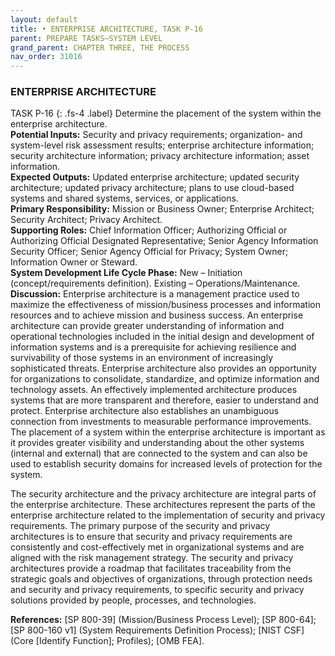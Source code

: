 ```yaml
---
layout: default
title: • ENTERPRISE ARCHITECTURE, TASK P-16 
parent: PREPARE TASKS—SYSTEM LEVEL 
grand_parent: CHAPTER THREE, THE PROCESS
nav_order: 31016
---
```


### ENTERPRISE ARCHITECTURE 
TASK P-16 
{: .fs-4 .label}
Determine the placement of the system within the enterprise architecture.  
**Potential Inputs:** Security and privacy requirements; organization- and system-level risk assessment results; enterprise architecture information; security architecture information; privacy architecture information; asset information.  
**Expected Outputs:** Updated enterprise architecture; updated security architecture; updated privacy architecture; plans to use cloud-based systems and shared systems, services, or applications.  
**Primary Responsibility:** Mission or Business Owner; Enterprise Architect; Security Architect; Privacy Architect.  
**Supporting Roles:** Chief Information Officer; Authorizing Official or Authorizing Official Designated Representative; Senior Agency Information Security Officer; Senior Agency Official for Privacy; System Owner; Information Owner or Steward.  
**System Development Life Cycle Phase:** New – Initiation (concept/requirements definition). Existing – Operations/Maintenance.  
**Discussion:** Enterprise architecture is a management practice used to maximize the effectiveness of mission/business processes and information resources and to achieve mission and business success. An enterprise architecture can provide greater understanding of information and operational technologies included in the initial design and development of information systems and is a prerequisite for achieving resilience and survivability of those systems in an environment of increasingly sophisticated threats. Enterprise architecture also provides an opportunity for organizations to consolidate, standardize, and optimize information and technology assets. An effectively implemented architecture produces systems that are more transparent and therefore, easier to understand and protect. Enterprise architecture also establishes an unambiguous connection from investments to measurable performance improvements. The placement of a system within the enterprise architecture is important as it provides greater visibility and understanding about the other systems (internal and external) that are connected to the system and can also be used to establish security domains for increased levels of protection for the system.  

The security architecture and the privacy architecture are integral parts of the enterprise architecture. These architectures represent the parts of the enterprise architecture related to the implementation of security and privacy requirements. The primary purpose of the security and privacy architectures is to ensure that security and privacy requirements are consistently and cost-effectively met in organizational systems and are aligned with the risk management strategy. The security and privacy architectures provide a roadmap that facilitates traceability from the strategic goals and objectives of organizations, through protection needs and security and privacy requirements, to specific security and privacy solutions provided by people, processes, and technologies.  

**References:** [SP 800-39] (Mission/Business Process Level); [SP 800-64]; [SP 800-160 v1] (System Requirements Definition Process); [NIST CSF] (Core [Identify Function]; Profiles); [OMB FEA].  

